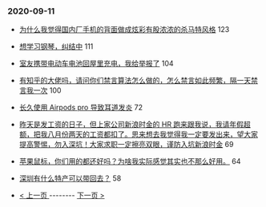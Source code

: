 ### 2020-09-11 
- [为什么我觉得国内厂手机的背面做成炫彩有股浓浓的杀马特风格](https://www.v2ex.com/t/705956) 123
- [想学习钢琴，纠结中](https://www.v2ex.com/t/706062) 111
- [室友携带电动车电池回屋里充电，我给举报了](https://www.v2ex.com/t/706071) 104
- [有知乎的大佬吗，请问你们禁言算法怎么做的，怎么禁言如此频繁，隔一天禁言我一次](https://www.v2ex.com/t/705996) 100
- [长久使用 Airpods pro 导致耳道发炎](https://www.v2ex.com/t/706041) 72
- [昨天是发工资的日子，但上家公司新浪时金的 HR 跑来跟我说，我请年假超额，把我八月份两天的工资都扣了。思来想去我觉得我一定要发出来，望大家提高警惕，勿入深坑！大家求职一定擦亮双眼，谨防入坑新浪时金](https://www.v2ex.com/t/705989) 69
- [苹果鼠标，你们用的都还好吗？为啥我实际感觉其实也不那么好用。](https://www.v2ex.com/t/706153) 64
- [深圳有什么特产可以带回去？](https://www.v2ex.com/t/706050) 58 

- [ < 上一页 ](https://github.com/able8/v2ex-hot-record/blob/master/2020-09-10.md) -------- [ 下一页 > ](https://github.com/able8/v2ex-hot-record/blob/master/2020-09-12.md)